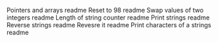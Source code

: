 Pointers and arrays readme
Reset to 98 readme
Swap values of two integers readme
Length of string counter readme
Print strings readme
Reverse strings readme
Revesre it readme
Print characters of a strings readme
